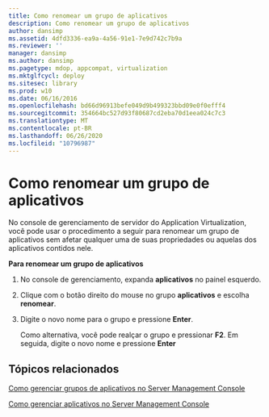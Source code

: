 ```yaml
---
title: Como renomear um grupo de aplicativos
description: Como renomear um grupo de aplicativos
author: dansimp
ms.assetid: 4dfd3336-ea9a-4a56-91e1-7e9d742c7b9a
ms.reviewer: ''
manager: dansimp
ms.author: dansimp
ms.pagetype: mdop, appcompat, virtualization
ms.mktglfcycl: deploy
ms.sitesec: library
ms.prod: w10
ms.date: 06/16/2016
ms.openlocfilehash: bd66d96913befe049d9b499323bbd09e0f0efff4
ms.sourcegitcommit: 354664bc527d93f80687cd2eba70d1eea024c7c3
ms.translationtype: MT
ms.contentlocale: pt-BR
ms.lasthandoff: 06/26/2020
ms.locfileid: "10796987"
---
```

# Como renomear um grupo de aplicativos


No console de gerenciamento de servidor do Application Virtualization, você pode usar o procedimento a seguir para renomear um grupo de aplicativos sem afetar qualquer uma de suas propriedades ou aquelas dos aplicativos contidos nele.

**Para renomear um grupo de aplicativos**

1.  No console de gerenciamento, expanda **aplicativos** no painel esquerdo.

2.  Clique com o botão direito do mouse no grupo **aplicativos** e escolha **renomear**.

3.  Digite o novo nome para o grupo e pressione **Enter**.

    Como alternativa, você pode realçar o grupo e pressionar **F2**. Em seguida, digite o novo nome e pressione **Enter**

## Tópicos relacionados


[Como gerenciar grupos de aplicativos no Server Management Console](how-to-manage-application-groups-in-the-server-management-console.md)

[Como gerenciar aplicativos no Server Management Console](how-to-manage-applications-in-the-server-management-console.md)

 

 





